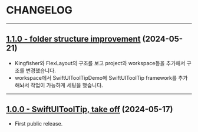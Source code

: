 # CHANGELOG

-----

## [1.1.0 - folder structure improvement](https://github.com/sanggab/SwiftUIToolTip/releases/tag/1.1.0) (2024-05-21)
* Kingfisher와 FlexLayout의 구조를 보고 project와 workspace등을 추가해서 구조를 변경했습니다.   
* workspace에서 SwiftUIToolTipDemo에 SwiftUIToolTip framework를 추가해놔서 작업이 가능하게 세팅을 했습니다.

---

## [1.0.0 - SwiftUIToolTip, take off](https://github.com/sanggab/SwiftUIToolTip/releases/tag/1.0.0) (2024-05-17)
* First public release.
